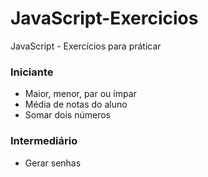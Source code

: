 # JavaScript-Exercicios
 JavaScript - Exercícios para práticar

### Iniciante
- Maior, menor, par ou ímpar
- Média de notas do aluno
- Somar dois números

### Intermediário
- Gerar senhas